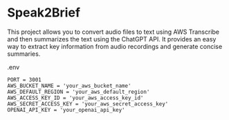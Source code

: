 # Speak2Brief
This project allows you to convert audio files to text using AWS Transcribe and then summarizes the text using the ChatGPT API. It provides an easy way to extract key information from audio recordings and generate concise summaries.




.env
```plaintext
PORT = 3001
AWS_BUCKET_NAME = 'your_aws_bucket_name'
AWS_DEFAULT_REGION = 'your_aws_default_region'
AWS_ACCESS_KEY_ID = 'your_aws_access_key_id'
AWS_SECRET_ACCESS_KEY = 'your_aws_secret_access_key'
OPENAI_API_KEY = 'your_openai_api_key'
```
